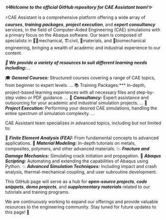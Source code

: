 ***✨Welcome to the official GitHub repository for CAE Assistant team!✨***

⚡️CAE Assistant is a comprehensive platform offering a wide array of ***courses***, ***training packages***, ***project execution***, and ***expert consultancy*** services, in the field of Computer-Aided Engineering (CAE) simulations with a primary focus on the Abaqus software. Our team is composed of specialists in 🧑‍💻mechanical, 🏗️civil, 🔬materials, and 🧬biomechanical engineering, bringing a wealth of academic and industrial experience to our content. 


***🧰 We provide a variety of resources to suit different learning needs including:***...

🎓 ***General Courses:*** Structured courses covering a range of CAE topics, from beginner to expert levels. ...
📚 Training Packages:*** In-depth, project-based learning experiences with all necessary files and step-by-step video or PDF guidance. ...
🤝 ***Consultancy:*** Expert assistance and outsourcing for your academic and industrial simulation projects. ...
🚀 ***Project Execution:*** Performing your desired CAE simulations, handling the entire spectrum of simulation complexity. ...


CAE Assistant team specializes in advanced topics, including but not limited to:

🔧 ***Finite Element Analysis (FEA):*** From fundamental concepts to advanced applications.
🧱 ***Material Modeling:*** In-depth tutorials on metals, composites, polymers, and other advanced materials.
📉 ***Fracture and Damage Mechanics:*** Simulating crack initiation and propagation.
📜 ***Abaqus Scripting:*** Automating and extending the capabilities of Abaqus using Python.
💥 ***Advanced Simulation Techniques:*** Including impact and crash analysis, thermal-mechanical coupling, and user subroutine development.


This GitHub page will serve as a hub for ***open-source projects***, ***code snippets***, ***demo projects***, and ***supplementary materials*** related to our tutorials and training programs.

We are continuously working to expand our offerings and provide valuable resources to the engineering community. Stay tuned for future updates to this page! 🌟
